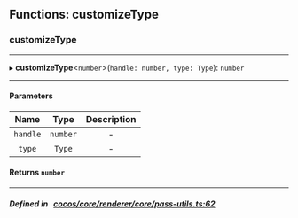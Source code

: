 ## Functions: customizeType

### customizeType


___
▸ **customizeType**<`number`\>(`handle: number, type: Type`): `number`
___


#### Parameters

| Name | Type | Description |
| :------: | :------: | :------: |
| `handle` | `number` | - |
| `type` | `Type` | - |

#### Returns `number` 
___


##### Defined in &nbsp;   [cocos/core/renderer/core/pass-utils.ts:62](https://github.com/cocos-creator/engine/blob/c7bf6b8a9/cocos/core/renderer/core/pass-utils.ts#L62)&nbsp;

